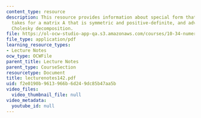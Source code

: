 ```yaml
---
content_type: resource
description: This resource provides information about special form that LU decomposition
  takes for a matrix A that is symmetric and positive-definite, and advantages of
  Cholesky decomposition.
file: https://ol-ocw-studio-app-qa.s3.amazonaws.com/courses/10-34-numerical-methods-applied-to-chemical-engineering-fall-2005/f2e0190b9613966b6d249dc85b47aa5b_lecturenotes142.pdf
file_type: application/pdf
learning_resource_types:
- Lecture Notes
ocw_type: OCWFile
parent_title: Lecture Notes
parent_type: CourseSection
resourcetype: Document
title: lecturenotes142.pdf
uid: f2e0190b-9613-966b-6d24-9dc85b47aa5b
video_files:
  video_thumbnail_file: null
video_metadata:
  youtube_id: null
---
```

